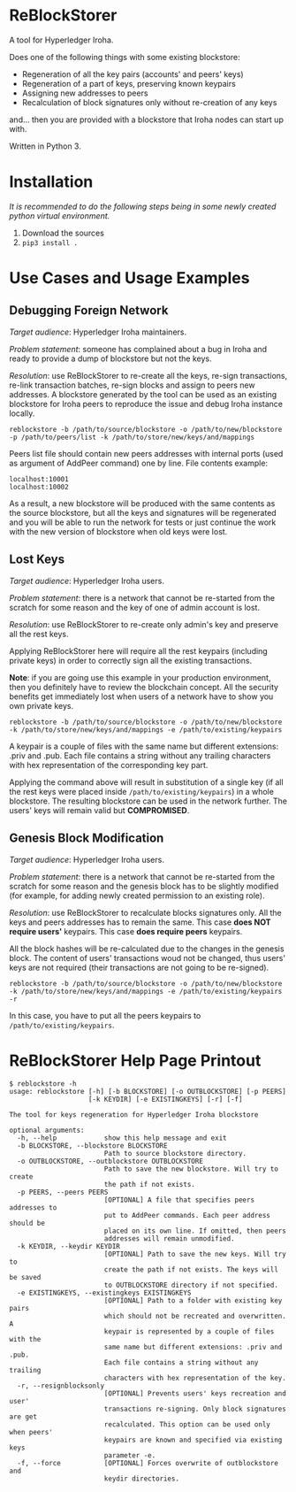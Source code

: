 # ReBlockStorer

A tool for Hyperledger Iroha.

Does one of the following things with some existing blockstore:
* Regeneration of all the key pairs (accounts' and peers' keys)
* Regeneration of a part of keys, preserving known keypairs
* Assigning new addresses to peers
* Recalculation of block signatures only without re-creation of any keys

and... then you are provided with a blockstore that Iroha nodes can start up with.

Written in Python 3.

# Installation

*It is recommended to do the following steps being in some newly created python virtual environment.*

1. Download the sources
2. `pip3 install .`

# Use Cases and Usage Examples

## Debugging Foreign Network

*Target audience*: Hyperledger Iroha maintainers.

*Problem statement*: someone has complained about a bug in Iroha and ready to provide a dump of blockstore but not the keys.

*Resolution*: use ReBlockStorer to re-create all the keys, re-sign transactions, re-link transaction batches, re-sign blocks and assign to peers new addresses.
A blockstore generated by the tool can be used as an existing blockstore for Iroha peers to reproduce the issue and debug Iroha instance locally.

`reblockstore -b /path/to/source/blockstore -o /path/to/new/blockstore -p /path/to/peers/list -k /path/to/store/new/keys/and/mappings`

Peers list file should contain new peers addresses with internal ports (used as argument of AddPeer command) one by line.
File contents example:
```
localhost:10001
localhost:10002
```

As a result, a new blockstore will be produced with the same contents as the source blockstore, but all the keys and signatures will be regenerated and you will be able to run the network for tests or just continue the work with the new version of blockstore when old keys were lost.

## Lost Keys

*Target audience*: Hyperledger Iroha users.

*Problem statement*: there is a network that cannot be re-started from the scratch for some reason and the key of one of admin account is lost.

*Resolution*: use ReBlockStorer to re-create only admin's key and preserve all the rest keys.

Applying ReBlockStorer here will require all the rest keypairs (including private keys) in order to correctly sign all the existing transactions.

**Note**: if you are going use this example in your production environment, then you definitely have to review the blockchain concept.
All the security benefits get immediately lost when users of a network have to show you own private keys.

`reblockstore -b /path/to/source/blockstore -o /path/to/new/blockstore -k /path/to/store/new/keys/and/mappings -e /path/to/existing/keypairs`

A keypair is a couple of files with the same name but different extensions: .priv and .pub.
Each file contains a string without any trailing characters with hex representation of the corresponding key part.

Applying the command above will result in substitution of a single key (if all the rest keys were placed inside `/path/to/existing/keypairs`) in a whole blockstore.
The resulting blockstore can be used in the network further.
The users' keys will remain valid but **COMPROMISED**.

## Genesis Block Modification

*Target audience*: Hyperledger Iroha users.

*Problem statement*: there is a network that cannot be re-started from the scratch for some reason and the genesis block has to be slightly modified
(for example, for adding newly created permission to an existing role).

*Resolution*: use ReBlockStorer to recalculate blocks signatures only.
All the keys and peers addresses has to remain the same.
This case **does NOT require users'** keypairs.
This case **does require peers** keypairs.

All the block hashes will be re-calculated due to the changes in the genesis block.
The content of users' transactions woud not be changed, thus users' keys are not required (their transactions are not going to be re-signed).

`reblockstore -b /path/to/source/blockstore -o /path/to/new/blockstore -k /path/to/store/new/keys/and/mappings -e /path/to/existing/keypairs -r`

In this case, you have to put all the peers keypairs to `/path/to/existing/keypairs`.

# ReBlockStorer Help Page Printout

```
$ reblockstore -h
usage: reblockstore [-h] [-b BLOCKSTORE] [-o OUTBLOCKSTORE] [-p PEERS]
                    [-k KEYDIR] [-e EXISTINGKEYS] [-r] [-f]

The tool for keys regeneration for Hyperledger Iroha blockstore

optional arguments:
  -h, --help            show this help message and exit
  -b BLOCKSTORE, --blockstore BLOCKSTORE
                        Path to source blockstore directory.
  -o OUTBLOCKSTORE, --outblockstore OUTBLOCKSTORE
                        Path to save the new blockstore. Will try to create
                        the path if not exists.
  -p PEERS, --peers PEERS
                        [OPTIONAL] A file that specifies peers addresses to
                        put to AddPeer commands. Each peer address should be
                        placed on its own line. If omitted, then peers
                        addresses will remain unmodified.
  -k KEYDIR, --keydir KEYDIR
                        [OPTIONAL] Path to save the new keys. Will try to
                        create the path if not exists. The keys will be saved
                        to OUTBLOCKSTORE directory if not specified.
  -e EXISTINGKEYS, --existingkeys EXISTINGKEYS
                        [OPTIONAL] Path to a folder with existing key pairs
                        which should not be recreated and overwritten. A
                        keypair is represented by a couple of files with the
                        same name but different extensions: .priv and .pub.
                        Each file contains a string without any trailing
                        characters with hex representation of the key.
  -r, --resignblocksonly
                        [OPTIONAL] Prevents users' keys recreation and user'
                        transactions re-signing. Only block signatures are get
                        recalculated. This option can be used only when peers'
                        keypairs are known and specified via existing keys
                        parameter -e.
  -f, --force           [OPTIONAL] Forces overwrite of outblockstore and
                        keydir directories.
```
